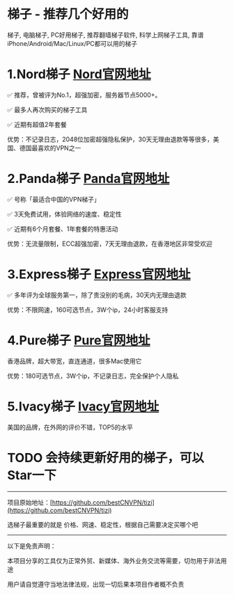 # 梯子 - 推荐几个好用的
梯子, 电脑梯子, PC好用梯子, 推荐翻墙梯子软件, 科学上网梯子工具, 靠谱iPhone/Android/Mac/Linux/PC都可以用的梯子

# 1.Nord梯子   [Nord官网地址](https://go.nordlocker.net/aff_c?offer_id=15&aff_id=38201&url_id=6063&aff_sub=github&aff_click_id=excellent_tizi)
✅ 推荐，曾被评为No.1，超强加密，服务器节点5000+。

✅ 最多人再次购买的梯子工具

✅ 近期有超值2年套餐

优势：不记录日志，2048位加密超强隐私保护，30天无理由退款等等很多，美国、德国最喜欢的VPN之一

# 2.Panda梯子   [Panda官网地址](https://www.panhdpe.xyz/i/22216799)
✅ 号称「最适合中国的VPN梯子」

✅ 3天免费试用，体验网络的速度、稳定性

✅ 近期有6个月套餐、1年套餐的特惠活动

优势：无流量限制，ECC超强加密，7天无理由退款，在香港地区非常受欢迎

# 3.Express梯子 [Express官网地址](https://www.xvbelink.com/?a_fid=tizi_vpn&chan=excellent&data1=tizi)
✅ 多年评为全球服务第一，除了贵没别的毛病，30天内无理由退款

优势：不限网速，160可选节点，3W个ip，24小时客服支持

# 4.Pure梯子 [Pure官网地址](https://billing.purevpn.com/aff.php?aff=42611&data1=github&data2=excellent_tizi)
香港品牌，超大带宽，直连通道，很多Mac使用它

优势：180可选节点，3W个ip，不记录日志，完全保护个人隐私

# 5.Ivacy梯子 [Ivacy官网地址](https://www.ivacykodi.com/easter-deal-2020/?aff=91814&data1=excellent&data2=tizi)
美国的品牌，在外网的评价不错，TOP5的水平


# TODO 会持续更新好用的梯子，可以Star一下

----

项目原始地址：[https://github.com/bestCNVPN/tizi](https://github.com/bestCNVPN/tizi)

选梯子最重要的就是 价格、网速、稳定性，根据自己需要决定买哪个吧

----

以下是免责声明：

本项目分享的工具仅为正常外贸、新媒体、海外业务交流等需要，切勿用于非法用途

用户请自觉遵守当地法律法规，出现一切后果本项目作者概不负责
